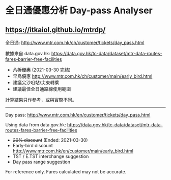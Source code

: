 # 全日通優惠分析 Day-pass Analyser

## <https://itkaiol.github.io/mtrdp/>

全日通: <http://www.mtr.com.hk/ch/customer/tickets/day_pass.html>

數據來自 data.gov.hk: <https://data.gov.hk/tc-data/dataset/mtr-data-routes-fares-barrier-free-facilities>

- <s>八折優惠</s> (2021-03-30 完結)
- 早鳥優惠 <http://www.mtr.com.hk/ch/customer/main/early_bird.html>
- 建議尖沙咀站/尖東轉乘
- 建議最佳全日通路線使用範圍

計算結果只作參考，或與實際不同。

---

Day pass: <http://www.mtr.com.hk/en/customer/tickets/day_pass.html>

Using data from data.gov.hk: <https://data.gov.hk/tc-data/dataset/mtr-data-routes-fares-barrier-free-facilities>

- <s>20% discount</s>  (Ended: 2021-03-30)
- Early-bird discount <http://www.mtr.com.hk/en/customer/main/early_bird.html>
- TST / E.TST interchange suggestion
- Day pass range suggestion

For reference only. Fares calculated may not be accurate.
